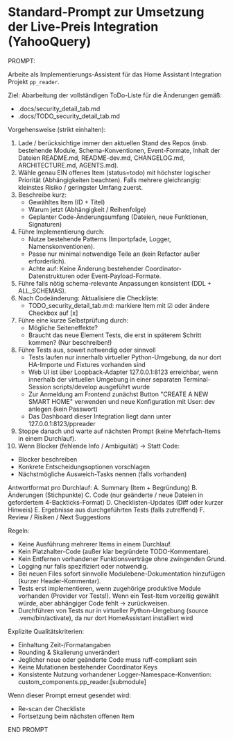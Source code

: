# Standard-Prompt zur Umsetzung der Live-Preis Integration (YahooQuery)

PROMPT:

Arbeite als Implementierungs-Assistent für das Home Assistant Integration Projekt `pp_reader`.

Ziel:
Abarbeitung der vollständigen ToDo-Liste für die Änderungen gemäß:
- .docs/security_detail_tab.md
- .docs/TODO_security_detail_tab.md

Vorgehensweise (strikt einhalten):
1. Lade / berücksichtige immer den aktuellen Stand des Repos (insb. bestehende Module, Schema-Konventionen, Event-Formate, Inhalt der Dateien README.md, README-dev.md, CHANGELOG.md, ARCHITECTURE.md, AGENTS.md).
2. Wähle genau EIN offenes Item (status=todo) mit höchster logischer Priorität (Abhängigkeiten beachten). Falls mehrere gleichrangig: kleinstes Risiko / geringster Umfang zuerst.
3. Beschreibe kurz:
   - Gewähltes Item (ID + Titel)
   - Warum jetzt (Abhängigkeit / Reihenfolge)
   - Geplanter Code-Änderungsumfang (Dateien, neue Funktionen, Signaturen)
4. Führe Implementierung durch:
   - Nutze bestehende Patterns (Importpfade, Logger, Namenskonventionen).
   - Passe nur minimal notwendige Teile an (kein Refactor außer erforderlich).
   - Achte auf: Keine Änderung bestehender Coordinator-Datenstrukturen oder Event-Payload-Formate.
5. Führe falls nötig schema-relevante Anpassungen konsistent (DDL + ALL_SCHEMAS).
6. Nach Codeänderung: Aktualisiere die Checkliste:
   - TODO_security_detail_tab.md: markiere Item mit ☑ oder ändere Checkbox auf [x]
7. Führe eine kurze Selbstprüfung durch:
   - Mögliche Seiteneffekte?
   - Braucht das neue Element Tests, die erst in späterem Schritt kommen? (Nur beschreiben!)
8. Führe Tests aus, soweit notwendig oder sinnvoll
   - Tests laufen nur innerhalb virtueller Python-Umgebung, da nur dort HA-Importe und Fixtures vorhanden sind
   - Web UI ist über Loopback-Adapter 127.0.0.1:8123 erreichbar, wenn innerhalb der virtuellen Umgebung in einer separaten Terminal-Session scripts/develop ausgeführt wurde
   - Zur Anmeldung am Frontend zunächst Button "CREATE A NEW SMART HOME" verwenden und neue Konfiguration mit User: dev anlegen (kein Passwort)
   - Das Dashboard dieser Integration liegt dann unter 127.0.0.1:8123/ppreader
9. Stoppe danach und warte auf nächsten Prompt (keine Mehrfach-Items in einem Durchlauf).
10. Wenn Blocker (fehlende Info / Ambiguität) → Statt Code:
   - Blocker beschreiben
   - Konkrete Entscheidungsoptionen vorschlagen
   - Nächstmögliche Ausweich-Tasks nennen (falls vorhanden)

Antwortformat pro Durchlauf:
A. Summary (Item + Begründung)
B. Änderungen (Stichpunkte)
C. Code (nur geänderte / neue Dateien in gefordertem 4-Backticks-Format)
D. Checklisten-Updates (Diff oder kurzer Hinweis)
E. Ergebnisse aus durchgeführten Tests (falls zutreffend)
F. Review / Risiken / Next Suggestions

Regeln:
- Keine Ausführung mehrerer Items in einem Durchlauf.
- Kein Platzhalter-Code (außer klar begründete TODO-Kommentare).
- Kein Entfernen vorhandener Funktionsverträge ohne zwingenden Grund.
- Logging nur falls spezifiziert oder notwendig.
- Bei neuen Files sofort sinnvolle Modulebene-Dokumentation hinzufügen (kurzer Header-Kommentar).
- Tests erst implementieren, wenn zugehörige produktive Module vorhanden (Provider vor Tests!). Wenn ein Test-Item vorzeitig gewählt würde, aber abhängiger Code fehlt → zurückweisen.
- Durchführen von Tests nur in virtueller Python-Umgebung (source .venv/bin/activate), da nur dort HomeAssistant installiert wird

Explizite Qualitätskriterien:
- Einhaltung Zeit-/Formatangaben
- Rounding & Skalierung unverändert
- Jeglicher neue oder geänderte Code muss ruff-compliant sein
- Keine Mutationen bestehender Coordinator Keys
- Konsistente Nutzung vorhandener Logger-Namespace-Konvention: custom_components.pp_reader.[submodule]

Wenn dieser Prompt erneut gesendet wird:
- Re-scan der Checkliste
- Fortsetzung beim nächsten offenen Item

END PROMPT
